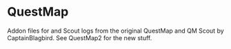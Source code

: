 # QuestMap
Addon files for and Scout logs from the original QuestMap and QM Scout by CaptainBlagbird. See QuestMap2 for the new stuff.
